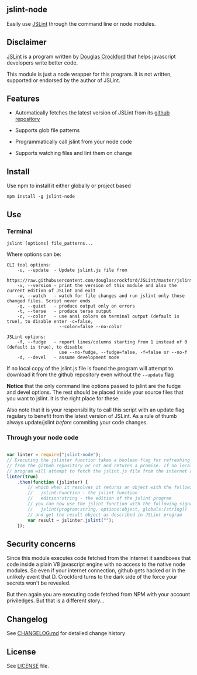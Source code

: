 ## jslint-node

Easily use [JSLint](http://jslint.com/) through the command line or node modules.

## Disclaimer

[JSLint](http://jslint.com/) is a program written by [Douglas Crockford](http://www.crockford.com/) that helps javascript developers write better code.

This module is just a node wrapper for this program. It is not written, supported or endorsed by the author of JSLint.

## Features

* Automatically fetches the latest version of JSLint from its [github repository](https://github.com/douglascrockford/JSLint)

* Supports glob file patterns

* Programmatically call jslint from your node code

* Supports watching files and lint them on change

## Install

Use npm to install it either globally or project based

```
npm install -g jslint-node
```

## Use

### Terminal

```
jslint [options] file_patterns...
```

Where options can be:

```
CLI tool options:
    -u, --update  - Update jslint.js file from 
                    https://raw.githubusercontent.com/douglascrockford/JSLint/master/jslint.js
    -v, --version - print the version of this module and also the current edition of JSLint and exit
    -w, --watch   - watch for file changes and run jslint only those changed files. Script never ends
    -q, --quiet   - produce output only on errors
    -t, --terse   - produce terse output
    -c, --color   - use ansi colors on terminal output (default is true), to disable enter -c=false, 
                    --color=false --no-color

JSLint options:
    -f, --fudge   - report lines/columns starting from 1 instead of 0 (default is true), to disable
                    use --no-fudge, --fudge=false, -f=false or --no-f
    -d, --devel   - assume development mode
```

If no local copy of the jslint.js file is found the program will attempt to download it from the github repository even without the `--update` flag

**Notice** that the only command line options passed to jslint are the fudge and devel options. The rest should be placed inside your source files that you want to jslint. It is the right place for these.

Also note that it is your responsibility to call this script with an update flag regulary to benefit from the latest version of JSLint. As a rule of thumb always update/jslint *before* commiting your code changes.

### Through your node code

```javascript

var linter = require("jslint-node");
// Executing the jslinter function takes a boolean flag for refreshing the local jslint.js file
// from the github repository or not and returns a promise. If no local jslint.js file is found the
// program will attempt to fetch the jslint.js file from the internet anyway
linter(true)
    .then(function (jslinter) {
        // which when it resolves it returns an object with the following properties:
        //   jslint:Function - the jslint function
        //   edition:string - the edition of the jslint program
        // you can now use the jslint function with the following signature:
        //   jslint(program:string, options:object, globals:[string])
        // and get the result object as described in JSLint program
        var result = jslinter.jslint("");
    });

```

## Security concerns

Since this module executes code fetched from the internet it sandboxes that code inside a plain V8 javascript engine with no access to the native node modules. So even if your internet connection, github gets hacked or in the unlikely event that D. Crockford turns to the dark side of the force your secrets won't be revealed.

But then again you are executing code fetched from NPM with your account priviledges. But that is a different story...

## Changelog

See [CHANGELOG.md](CHANGELOG.md) for detailed change history

## License

See [LICENSE](LICENSE) file.

